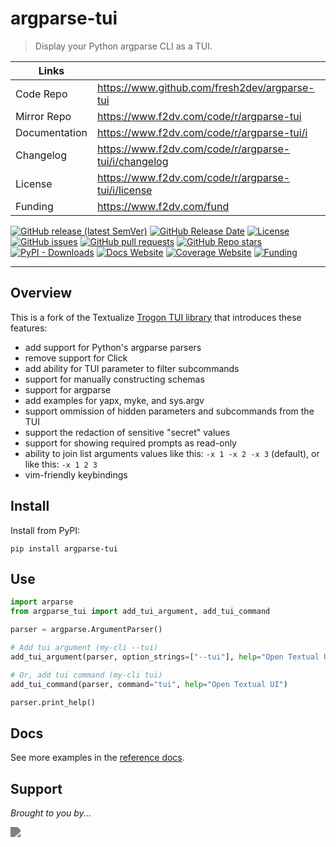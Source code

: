 # argparse-tui

> Display your Python argparse CLI as a TUI.

| Links         |                                                      |
|---------------|------------------------------------------------------|
| Code Repo     | https://www.github.com/fresh2dev/argparse-tui        |
| Mirror Repo   | https://www.f2dv.com/code/r/argparse-tui             |
| Documentation | https://www.f2dv.com/code/r/argparse-tui/i           |
| Changelog     | https://www.f2dv.com/code/r/argparse-tui/i/changelog |
| License       | https://www.f2dv.com/code/r/argparse-tui/i/license   |
| Funding       | https://www.f2dv.com/fund                            |

[![GitHub release (latest SemVer)](https://img.shields.io/github/v/release/fresh2dev/argparse-tui?color=blue&style=for-the-badge)](https://www.github.com/fresh2dev/argparse-tui/releases)
[![GitHub Release Date](https://img.shields.io/github/release-date/fresh2dev/argparse-tui?color=blue&style=for-the-badge)](https://www.github.com/fresh2dev/argparse-tui/releases)
[![License](https://img.shields.io/github/license/fresh2dev/argparse-tui?color=blue&style=for-the-badge)](https://www.f2dv.com/code/r/argparse-tui/i/license)
[![GitHub issues](https://img.shields.io/github/issues-raw/fresh2dev/argparse-tui?color=blue&style=for-the-badge)](https://www.github.com/fresh2dev/argparse-tui/issues)
[![GitHub pull requests](https://img.shields.io/github/issues-pr-raw/fresh2dev/argparse-tui?color=blue&style=for-the-badge)](https://www.github.com/fresh2dev/argparse-tui/pulls)
[![GitHub Repo stars](https://img.shields.io/github/stars/fresh2dev/argparse-tui?color=blue&style=for-the-badge)](https://star-history.com/#fresh2dev/argparse-tui&Date)
[![PyPI - Downloads](https://img.shields.io/pypi/dm/argparse-tui?color=blue&style=for-the-badge)](https://pypi.org/project/argparse-tui)
[![Docs Website](https://img.shields.io/website?down_message=unavailable&label=docs&style=for-the-badge&up_color=blue&up_message=available&url=https://www.f2dv.com/code/r/argparse-tui/i)](https://www.f2dv.com/code/r/argparse-tui/i)
[![Coverage Website](https://img.shields.io/website?down_message=unavailable&label=coverage&style=for-the-badge&up_color=blue&up_message=available&url=https://www.f2dv.com/code/r/argparse-tui/i/tests/coverage)](https://www.f2dv.com/code/r/argparse-tui/i/tests/coverage)
[![Funding](https://img.shields.io/badge/funding-%24%24%24-blue?style=for-the-badge)](https://www.f2dv.com/fund)

---

## Overview

This is a fork of the Textualize [Trogon TUI library](https://github.com/Textualize/trogon.git) that introduces these features:

- add support for Python's argparse parsers
- remove support for Click
- add ability for TUI parameter to filter subcommands
- support for manually constructing schemas
- support for argparse
- add examples for yapx, myke, and sys.argv
- support ommission of hidden parameters and subcommands from the TUI
- support the redaction of sensitive "secret" values
- support for showing required prompts as read-only
- ability to join list arguments values like this: `-x 1 -x 2 -x 3` (default), or like this: `-x 1 2 3`
- vim-friendly keybindings

## Install

Install from PyPI:

```
pip install argparse-tui
```

## Use

```python
import arparse
from argparse_tui import add_tui_argument, add_tui_command

parser = argparse.ArgumentParser()

# Add tui argument (my-cli --tui)
add_tui_argument(parser, option_strings=["--tui"], help="Open Textual UI")

# Or, add tui command (my-cli tui)
add_tui_command(parser, command="tui", help="Open Textual UI")

parser.print_help()
```

## Docs

See more examples in the [reference docs](https://www.f2dv.com/code/r/argparse-tui/i/reference/).


## Support

*Brought to you by...*

<a href="https://www.f2dv.com"><img src="https://img.fresh2.dev/fresh2dev.svg" style="filter: invert(50%);"></img></a>
